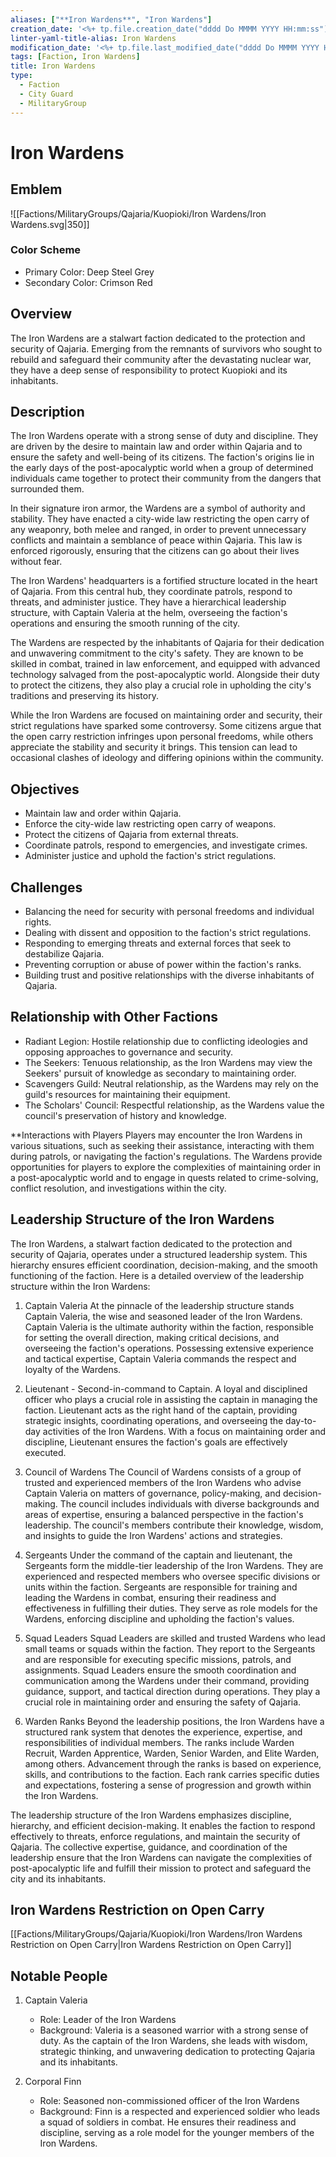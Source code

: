 ```yaml
---
aliases: ["**Iron Wardens**", "Iron Wardens"]
creation_date: '<%+ tp.file.creation_date("dddd Do MMMM YYYY HH:mm:ss") %>' 
linter-yaml-title-alias: Iron Wardens
modification_date: '<%+ tp.file.last_modified_date("dddd Do MMMM YYYY HH:mm:ss") %>'
tags: [Faction, Iron Wardens]
title: Iron Wardens
type:
  - Faction
  - City Guard
  - MilitaryGroup
---
```

# Iron Wardens


## Emblem
![[Factions/MilitaryGroups/Qajaria/Kuopioki/Iron Wardens/Iron Wardens.svg|350]]

### Color Scheme

-   Primary Color: Deep Steel Grey
-   Secondary Color: Crimson Red

## Overview
The Iron Wardens are a stalwart faction dedicated to the protection and security of Qajaria. Emerging from the remnants of survivors who sought to rebuild and safeguard their community after the devastating nuclear war, they have a deep sense of responsibility to protect Kuopioki and its inhabitants.

## Description
The Iron Wardens operate with a strong sense of duty and discipline. They are driven by the desire to maintain law and order within Qajaria and to ensure the safety and well-being of its citizens. The faction's origins lie in the early days of the post-apocalyptic world when a group of determined individuals came together to protect their community from the dangers that surrounded them.

In their signature iron armor, the Wardens are a symbol of authority and stability. They have enacted a city-wide law restricting the open carry of any weaponry, both melee and ranged, in order to prevent unnecessary conflicts and maintain a semblance of peace within Qajaria. This law is enforced rigorously, ensuring that the citizens can go about their lives without fear.

The Iron Wardens' headquarters is a fortified structure located in the heart of Qajaria. From this central hub, they coordinate patrols, respond to threats, and administer justice. They have a hierarchical leadership structure, with Captain Valeria at the helm, overseeing the faction's operations and ensuring the smooth running of the city.

The Wardens are respected by the inhabitants of Qajaria for their dedication and unwavering commitment to the city's safety. They are known to be skilled in combat, trained in law enforcement, and equipped with advanced technology salvaged from the post-apocalyptic world. Alongside their duty to protect the citizens, they also play a crucial role in upholding the city's traditions and preserving its history.

While the Iron Wardens are focused on maintaining order and security, their strict regulations have sparked some controversy. Some citizens argue that the open carry restriction infringes upon personal freedoms, while others appreciate the stability and security it brings. This tension can lead to occasional clashes of ideology and differing opinions within the community.

## Objectives

-   Maintain law and order within Qajaria.
-   Enforce the city-wide law restricting open carry of weapons.
-   Protect the citizens of Qajaria from external threats.
-   Coordinate patrols, respond to emergencies, and investigate crimes.
-   Administer justice and uphold the faction's strict regulations.

## Challenges

-   Balancing the need for security with personal freedoms and individual rights.
-   Dealing with dissent and opposition to the faction's strict regulations.
-   Responding to emerging threats and external forces that seek to destabilize Qajaria.
-   Preventing corruption or abuse of power within the faction's ranks.
-   Building trust and positive relationships with the diverse inhabitants of Qajaria.

## Relationship with Other Factions

-   Radiant Legion: Hostile relationship due to conflicting ideologies and opposing approaches to governance and security.
-   The Seekers: Tenuous relationship, as the Iron Wardens may view the Seekers' pursuit of knowledge as secondary to maintaining order.
-   Scavengers Guild: Neutral relationship, as the Wardens may rely on the guild's resources for maintaining their equipment.
-   The Scholars' Council: Respectful relationship, as the Wardens value the council's preservation of history and knowledge.

**Interactions with Players 
Players may encounter the Iron Wardens in various situations, such as seeking their assistance, interacting with them during patrols, or navigating the faction's regulations. The Wardens provide opportunities for players to explore the complexities of maintaining order in a post-apocalyptic world and to engage in quests related to crime-solving, conflict resolution, and investigations within the city.


## Leadership Structure of the Iron Wardens

The Iron Wardens, a stalwart faction dedicated to the protection and security of Qajaria, operates under a structured leadership system. This hierarchy ensures efficient coordination, decision-making, and the smooth functioning of the faction. Here is a detailed overview of the leadership structure within the Iron Wardens:

1. Captain Valeria At the pinnacle of the leadership structure stands Captain Valeria, the wise and seasoned leader of the Iron Wardens. Captain Valeria is the ultimate authority within the faction, responsible for setting the overall direction, making critical decisions, and overseeing the faction's operations. Possessing extensive experience and tactical expertise, Captain Valeria commands the respect and loyalty of the Wardens.

2. Lieutenant - Second-in-command to Captain. A loyal and disciplined officer who plays a crucial role in assisting the captain in managing the faction. Lieutenant acts as the right hand of the captain, providing strategic insights, coordinating operations, and overseeing the day-to-day activities of the Iron Wardens. With a focus on maintaining order and discipline, Lieutenant ensures the faction's goals are effectively executed.

3. Council of Wardens The Council of Wardens consists of a group of trusted and experienced members of the Iron Wardens who advise Captain Valeria on matters of governance, policy-making, and decision-making. The council includes individuals with diverse backgrounds and areas of expertise, ensuring a balanced perspective in the faction's leadership. The council's members contribute their knowledge, wisdom, and insights to guide the Iron Wardens' actions and strategies.

4. Sergeants Under the command of the captain and lieutenant, the Sergeants form the middle-tier leadership of the Iron Wardens. They are experienced and respected members who oversee specific divisions or units within the faction. Sergeants are responsible for training and leading the Wardens in combat, ensuring their readiness and effectiveness in fulfilling their duties. They serve as role models for the Wardens, enforcing discipline and upholding the faction's values.

5. Squad Leaders Squad Leaders are skilled and trusted Wardens who lead small teams or squads within the faction. They report to the Sergeants and are responsible for executing specific missions, patrols, and assignments. Squad Leaders ensure the smooth coordination and communication among the Wardens under their command, providing guidance, support, and tactical direction during operations. They play a crucial role in maintaining order and ensuring the safety of Qajaria.

6. Warden Ranks Beyond the leadership positions, the Iron Wardens have a structured rank system that denotes the experience, expertise, and responsibilities of individual members. The ranks include Warden Recruit, Warden Apprentice, Warden, Senior Warden, and Elite Warden, among others. Advancement through the ranks is based on experience, skills, and contributions to the faction. Each rank carries specific duties and expectations, fostering a sense of progression and growth within the Iron Wardens.

The leadership structure of the Iron Wardens emphasizes discipline, hierarchy, and efficient decision-making. It enables the faction to respond effectively to threats, enforce regulations, and maintain the security of Qajaria. The collective expertise, guidance, and coordination of the leadership ensure that the Iron Wardens can navigate the complexities of post-apocalyptic life and fulfill their mission to protect and safeguard the city and its inhabitants.

## Iron Wardens Restriction on Open Carry
[[Factions/MilitaryGroups/Qajaria/Kuopioki/Iron Wardens/Iron Wardens Restriction on Open Carry|Iron Wardens Restriction on Open Carry]]

## Notable People


1. Captain Valeria
   - Role: Leader of the Iron Wardens
   - Background: Valeria is a seasoned warrior with a strong sense of duty. As the captain of the Iron Wardens, she leads with wisdom, strategic thinking, and unwavering dedication to protecting Qajaria and its inhabitants.

2. Corporal Finn
   - Role: Seasoned non-commissioned officer of the Iron Wardens
   - Background: Finn is a respected and experienced soldier who leads a squad of soldiers in combat. He ensures their readiness and discipline, serving as a role model for the younger members of the Iron Wardens.
   